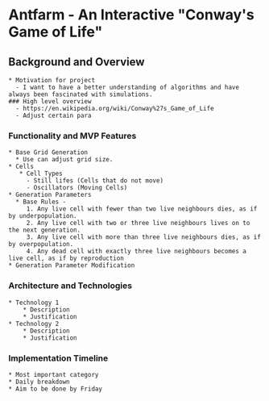 # Antfarm - An Interactive "Conway's Game of Life"

## Background and Overview
    * Motivation for project
      - I want to have a better understanding of algorithms and have always been fascinated with simulations. 
    ### High level overview
      - https://en.wikipedia.org/wiki/Conway%27s_Game_of_Life
      - Adjust certain para
    
### Functionality and MVP Features
    * Base Grid Generation
      * Use can adjust grid size.
    * Cells 
       * Cell Types 
         - Still lifes (Cells that do not move)
         - Oscillators (Moving Cells)
    * Generation Parameters
      * Base Rules - 
         1. Any live cell with fewer than two live neighbours dies, as if by underpopulation.
         2. Any live cell with two or three live neighbours lives on to the next generation.     
         3. Any live cell with more than three live neighbours dies, as if by overpopulation.
         4. Any dead cell with exactly three live neighbours becomes a live cell, as if by reproduction
    * Generation Parameter Modification
 
### Architecture and Technologies
    * Technology 1
        * Description
        * Justification
    * Technology 2
        * Description
        * Justification

### Implementation Timeline
    * Most important category
    * Daily breakdown
    * Aim to be done by Friday
